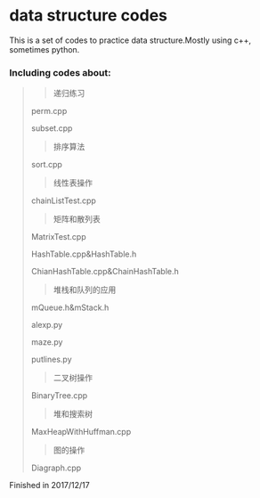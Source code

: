 # data structure codes

This is a set of codes to practice data structure.Mostly using c++, sometimes python.

### Including codes about:

>> 递归练习
>
> perm.cpp
>
> subset.cpp
>
>> 排序算法
>
> sort.cpp
>
>> 线性表操作
>
> chainListTest.cpp
>
>> 矩阵和散列表
>
> MatrixTest.cpp
>
> HashTable.cpp&HashTable.h
>
> ChianHashTable.cpp&ChainHashTable.h
>
>> 堆栈和队列的应用
>
> mQueue.h&mStack.h
>
> alexp.py
>
> maze.py
>
> putlines.py
>
>> 二叉树操作
>
> BinaryTree.cpp
>
>> 堆和搜索树
>
> MaxHeapWithHuffman.cpp
>
>> 图的操作
>
> Diagraph.cpp

Finished in 2017/12/17
